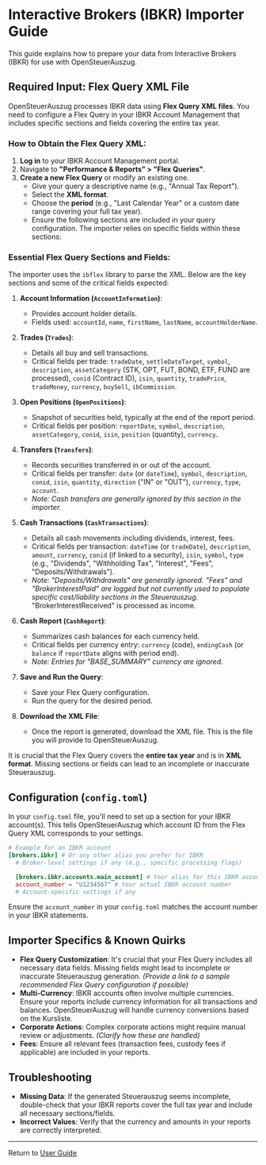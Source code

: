 # Interactive Brokers (IBKR) Importer Guide

This guide explains how to prepare your data from Interactive Brokers (IBKR) for use with OpenSteuerAuszug.

## Required Input: Flex Query XML File

OpenSteuerAuszug processes IBKR data using **Flex Query XML files**. You need to configure a Flex Query in your IBKR Account Management that includes specific sections and fields covering the entire tax year.

### How to Obtain the Flex Query XML:

1.  **Log in** to your IBKR Account Management portal.
2.  Navigate to **"Performance & Reports" > "Flex Queries"**.
3.  **Create a new Flex Query** or modify an existing one.
    *   Give your query a descriptive name (e.g., "Annual Tax Report").
    *   Select the **XML format**.
    *   Choose the **period** (e.g., "Last Calendar Year" or a custom date range covering your full tax year).
    *   Ensure the following sections are included in your query configuration. The importer relies on specific fields within these sections:

### Essential Flex Query Sections and Fields:

The importer uses the `ibflex` library to parse the XML. Below are the key sections and some of the critical fields expected:

1.  **Account Information (`AccountInformation`)**:
    *   Provides account holder details.
    *   Fields used: `accountId`, `name`, `firstName`, `lastName`, `accountHolderName`.

2.  **Trades (`Trades`)**:
    *   Details all buy and sell transactions.
    *   Critical fields per trade: `tradeDate`, `settleDateTarget`, `symbol`, `description`, `assetCategory` (STK, OPT, FUT, BOND, ETF, FUND are processed), `conid` (Contract ID), `isin`, `quantity`, `tradePrice`, `tradeMoney`, `currency`, `buySell`, `ibCommission`.

3.  **Open Positions (`OpenPositions`)**:
    *   Snapshot of securities held, typically at the end of the report period.
    *   Critical fields per position: `reportDate`, `symbol`, `description`, `assetCategory`, `conid`, `isin`, `position` (quantity), `currency`.

4.  **Transfers (`Transfers`)**:
    *   Records securities transferred in or out of the account.
    *   Critical fields per transfer: `date` (or `dateTime`), `symbol`, `description`, `conid`, `isin`, `quantity`, `direction` ("IN" or "OUT"), `currency`, `type`, `account`.
    *   *Note: Cash transfers are generally ignored by this section in the importer.*

5.  **Cash Transactions (`CashTransactions`)**:
    *   Details all cash movements including dividends, interest, fees.
    *   Critical fields per transaction: `dateTime` (or `tradeDate`), `description`, `amount`, `currency`, `conid` (if linked to a security), `isin`, `symbol`, `type` (e.g., "Dividends", "Withholding Tax", "Interest", "Fees", "Deposits/Withdrawals").
    *   *Note: "Deposits/Withdrawals" are generally ignored. "Fees" and "BrokerInterestPaid" are logged but not currently used to populate specific cost/liability sections in the Steuerauszug.* "BrokerInterestReceived" is processed as income.

6.  **Cash Report (`CashReport`)**:
    *   Summarizes cash balances for each currency held.
    *   Critical fields per currency entry: `currency` (code), `endingCash` (or `balance` if `reportDate` aligns with period end).
    *   *Note: Entries for "BASE_SUMMARY" currency are ignored.*

4.  **Save and Run the Query**:
    *   Save your Flex Query configuration.
    *   Run the query for the desired period.
5.  **Download the XML File**:
    *   Once the report is generated, download the XML file. This is the file you will provide to OpenSteuerAuszug.

It is crucial that the Flex Query covers the **entire tax year** and is in **XML format**. Missing sections or fields can lead to an incomplete or inaccurate Steuerauszug.

## Configuration (`config.toml`)

In your `config.toml` file, you'll need to set up a section for your IBKR account(s). This tells OpenSteuerAuszug which account ID from the Flex Query XML corresponds to your settings.

```toml
# Example for an IBKR account
[brokers.ibkr] # Or any other alias you prefer for IBKR
  # Broker-level settings if any (e.g., specific processing flags)

  [brokers.ibkr.accounts.main_account] # Your alias for this IBKR account
  account_number = "U1234567" # Your actual IBKR account number
  # Account-specific settings if any
```

Ensure the `account_number` in your `config.toml` matches the account number in your IBKR statements.

## Importer Specifics & Known Quirks

*   **Flex Query Customization**: It's crucial that your Flex Query includes all necessary data fields. Missing fields might lead to incomplete or inaccurate Steuerauszug generation. *(Provide a link to a sample recommended Flex Query configuration if possible)*
*   **Multi-Currency**: IBKR accounts often involve multiple currencies. Ensure your reports include currency information for all transactions and balances. OpenSteuerAuszug will handle currency conversions based on the Kursliste.
*   **Corporate Actions**: Complex corporate actions might require manual review or adjustments. *(Clarify how these are handled)*
*   **Fees**: Ensure all relevant fees (transaction fees, custody fees if applicable) are included in your reports.

## Troubleshooting

*   **Missing Data**: If the generated Steuerauszug seems incomplete, double-check that your IBKR reports cover the full tax year and include all necessary sections/fields.
*   **Incorrect Values**: Verify that the currency and amounts in your reports are correctly interpreted.

---
Return to [User Guide](user_guide.md)
